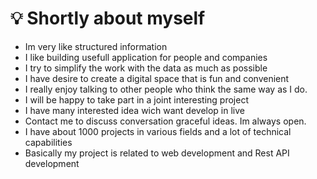 # 💡  Shortly about myself

* Im very like structured information 
* I like building usefull application for people and companies
* I try to simplify the work with the data as much as possible
* I have desire to create a digital space that is fun and convenient
* I really enjoy talking to other people who think the same way as I do.
* I will be happy to take part in a joint interesting project
* I have many interested idea wich want develop in live 
* Contact me to discuss conversation graceful ideas. Im always open. 
* I have about 1000 projects in various fields and a lot of technical capabilities
* Basically my project is related to web development and Rest API development 



